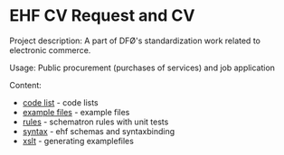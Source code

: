 # EHF CV Request and CV 

Project description: A part of DFØ's standardization work related to electronic commerce.

Usage: Public procurement (purchases of services) and job application

Content: 
* [code list](https://github.com/juppsi/ehf-cv/tree/master/src/codelist) - code lists
* [example files](https://github.com/juppsi/ehf-cv/tree/master/src/example) - example files
* [rules](https://github.com/juppsi/ehf-cv/tree/master/src/rules/sch)  - schematron rules with unit tests
* [syntax](https://github.com/juppsi/ehf-cv/tree/master/src/syntax) - ehf schemas and syntaxbinding
* [xslt](https://github.com/juppsi/ehf-cv/tree/master/src/xslt) - generating examplefiles 
